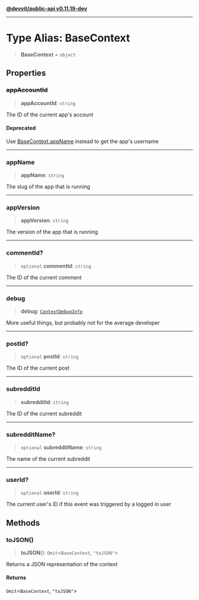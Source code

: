 [**@devvit/public-api v0.11.19-dev**](../README.md)

---

# Type Alias: BaseContext

> **BaseContext** = `object`

## Properties

<a id="appaccountid"></a>

### ~~appAccountId~~

> **appAccountId**: `string`

The ID of the current app's account

#### Deprecated

Use [BaseContext.appName](#appname) instead to get the app's username

---

<a id="appname"></a>

### appName

> **appName**: `string`

The slug of the app that is running

---

<a id="appversion"></a>

### appVersion

> **appVersion**: `string`

The version of the app that is running

---

<a id="commentid"></a>

### commentId?

> `optional` **commentId**: `string`

The ID of the current comment

---

<a id="debug"></a>

### debug

> **debug**: [`ContextDebugInfo`](ContextDebugInfo.md)

More useful things, but probably not for the average developer

---

<a id="postid"></a>

### postId?

> `optional` **postId**: `string`

The ID of the current post

---

<a id="subredditid"></a>

### subredditId

> **subredditId**: `string`

The ID of the current subreddit

---

<a id="subredditname"></a>

### subredditName?

> `optional` **subredditName**: `string`

The name of the current subreddit

---

<a id="userid"></a>

### userId?

> `optional` **userId**: `string`

The current user's ID if this event was triggered by a logged in user

## Methods

<a id="tojson"></a>

### toJSON()

> **toJSON**(): `Omit`\<`BaseContext`, `"toJSON"`\>

Returns a JSON representation of the context

#### Returns

`Omit`\<`BaseContext`, `"toJSON"`\>
